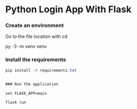 # Python Login App With Flask

### Create an environment

Go to the file location with cd

py -3 -m venv venv

### Install the requirements

```csharp
pip install -r requirements.txt


### Run the application

```


```
set FLASK_APP=main

flask run
```



